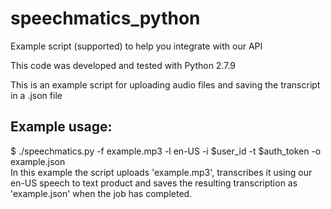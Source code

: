 # speechmatics_python
Example script (supported) to help you integrate with our API

This code was developed and tested with Python 2.7.9  

This is an example script for uploading audio files and saving the transcript in a .json file  

## Example usage:

$ ./speechmatics.py -f example.mp3 -l en-US -i $user_id -t $auth_token -o example.json  
In this example the script uploads 'example.mp3', transcribes it using our en-US speech to text product and saves the resulting transcription as 'example.json' when the job has completed.
